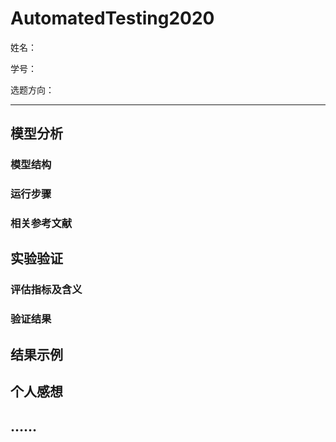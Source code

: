 # AutomatedTesting2020

姓名：

学号：

选题方向：

***





## 模型分析



### 模型结构



### 运行步骤



### 相关参考文献



## 实验验证



### 评估指标及含义



### 验证结果



## 结果示例



## 个人感想



## ……